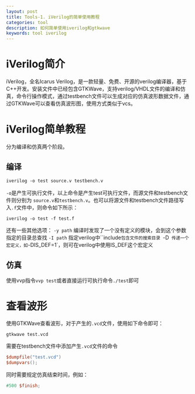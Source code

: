 ```yaml
---
layout: post
title: Tools-1. iVerilog的简单使用教程
categories: tool
description: 如何简单使用iverilog和gtkwave
keywords: tool iverilog
---
```


# iVerilog简介
iVerilog，全名Icarus Verilog，是一款轻量、免费、开源的verilog编译器，基于C++开发。安装文件中已经包含GTKWave，支持verilog/VHDL文件的编译和仿真，命令行操作模式，通过testbench文件可以生成对应的仿真波形数据文件，通过GTKWave可以查看仿真波形图，使用方式类似于vcs。

# iVerilog简单教程
分为编译和仿真两个阶段。

## 编译
```makefile
iverilog -o test source.v testbench.v
```

`-o`是产生可执行文件，以上命令是产生test可执行文件，而源文件和testbench文件则分别为 `source.v`和`testbench.v`。也可以将源文件和testbench文件路径写入`.f`文件中，则命令如下所示：

```
iverilog -o test -f test.f
```

还有一些其他选项：
`-y path` 编译时发现了一个没有定义的模块，会到这个参数指定的目录总查找
`-I path` 指定verilog中``include`包含文件的搜索目录
`-D` 传递一个宏定义，如`-DIS_DEF=1`，则可在verilog中使用IS_DEF这个宏定义

## 仿真
使用vvp指令`vvp test`或者直接运行可执行命令`./test`即可


# 查看波形
使用GTKWave查看波形，对于产生的`.vcd`文件，使用如下命令即可：
```
gtkwave test.vcd
```

需要在testbench文件中添加产生`.vcd`文件的命令
```verilog
$dumpfile("test.vcd")
$dumpvars();
```

同时需要规定仿真结束时间，例如：
```verilog
#500 $finish;
```